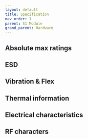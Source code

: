 ```yaml
---
layout: default
title: Specification
nav_order: 1
parent: S1 Module
grand_parent: Hardware
---
```


## Absolute max ratings

## ESD

## Vibration & Flex

## Thermal information

## Electrical characteristics 

## RF characters 
